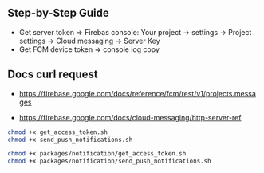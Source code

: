 

## Step-by-Step Guide
* Get server token =>  Firebas console: Your project -> settings -> Project settings -> Cloud messaging -> Server Key
* Get FCM device token => console log copy


## Docs curl request
* https://firebase.google.com/docs/reference/fcm/rest/v1/projects.messages

* https://firebase.google.com/docs/cloud-messaging/http-server-ref


```bash
chmod +x get_access_token.sh
chmod +x send_push_notifications.sh
```

```bash
chmod +x packages/notification/get_access_token.sh
chmod +x packages/notification/send_push_notifications.sh
```




